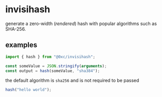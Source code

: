 # invisihash

generate a zero-width (*rendered*) hash with popular algorithms such as SHA-256.

## examples

```js
import { hash } from "@0xc/invisihash";

const someValue = JSON.stringify(arguments);
const output = hash(someValue, "sha384");
```

the default algorithm is `sha256` and is not required to be passed

```js
hash("hello world");
```